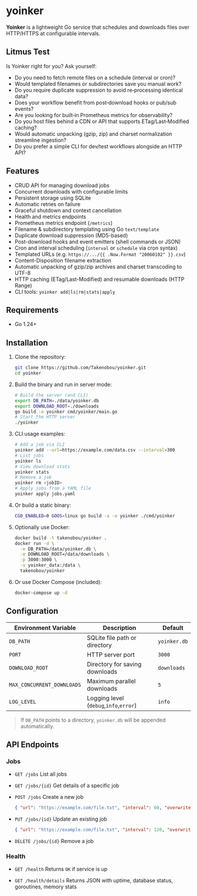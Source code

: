 # yoinker

**Yoinker** is a lightweight Go service that schedules and downloads files over HTTP/HTTPS at configurable intervals.

## Litmus Test

Is Yoinker right for you? Ask yourself:

- Do you need to fetch remote files on a schedule (interval or cron)?
- Would templated filenames or subdirectories save you manual work?
- Do you require duplicate suppression to avoid re‑processing identical data?
- Does your workflow benefit from post‑download hooks or pub/sub events?
- Are you looking for built‑in Prometheus metrics for observability?
- Do you host files behind a CDN or API that supports ETag/Last‑Modified caching?
- Would automatic unpacking (gzip, zip) and charset normalization streamline ingestion?
- Do you prefer a simple CLI for dev/test workflows alongside an HTTP API?

## Features

- CRUD API for managing download jobs
- Concurrent downloads with configurable limits
- Persistent storage using SQLite
- Automatic retries on failure
- Graceful shutdown and context cancellation
- Health and metrics endpoints
- Prometheus metrics endpoint (`/metrics`)
- Filename & subdirectory templating using Go `text/template`
- Duplicate download suppression (MD5-based)
- Post-download hooks and event emitters (shell commands or JSON)
- Cron and interval scheduling (`interval` or `schedule` via cron syntax)
- Templated URLs (e.g. `https://.../{{ .Now.Format "20060102" }}.csv`)
- Content-Disposition filename extraction
- Automatic unpacking of gzip/zip archives and charset transcoding to UTF-8
- HTTP caching (ETag/Last-Modified) and resumable downloads (HTTP Range)
- CLI tools: `yoinker add|ls|rm|stats|apply`

## Requirements

- Go 1.24+

## Installation

1. Clone the repository:
   ```bash
   git clone https://github.com/Takenobou/yoinker.git
   cd yoinker
   ```

2. Build the binary and run in server mode:
   ```bash
   # Build the server (and CLI)
   export DB_PATH=./data/yoinker.db
   export DOWNLOAD_ROOT=./downloads
   go build -o yoinker cmd/yoinker/main.go
   # Start the HTTP server
   ./yoinker
   ```

3. CLI usage examples:
   ```bash
   # Add a job via CLI
   yoinker add --url=https://example.com/data.csv --interval=300
   # List jobs
   yoinker ls
   # View download stats
   yoinker stats
   # Remove a job
   yoinker rm <jobID>
   # Apply jobs from a YAML file
   yoinker apply jobs.yaml
   ```

4. Or build a static binary:
   ```bash
   CGO_ENABLED=0 GOOS=linux go build -a -o yoinker ./cmd/yoinker
   ```

5. Optionally use Docker:
   ```bash
   docker build -t takenobou/yoinker .
   docker run -d \
     -e DB_PATH=/data/yoinker.db \
     -e DOWNLOAD_ROOT=/data/downloads \
     -p 3000:3000 \
     -v yoinker_data:/data \
     takenobou/yoinker
   ```

6. Or use Docker Compose (included):
   ```bash
   docker-compose up -d
   ```

## Configuration

| Environment Variable         | Description                             | Default    |
|------------------------------|-----------------------------------------|------------|
| `DB_PATH`                    | SQLite file path or directory           |`yoinker.db`|
| `PORT`                       | HTTP server port                        | `3000`     |
| `DOWNLOAD_ROOT`              | Directory for saving downloads          | `downloads`|
| `MAX_CONCURRENT_DOWNLOADS`   | Maximum parallel downloads              | `5`        |
| `LOG_LEVEL`                  | Logging level (`debug`,`info`,`error`)  | `info`     |

> If `DB_PATH` points to a directory, `yoinker.db` will be appended automatically.

## API Endpoints

### Jobs

- `GET /jobs` 
  List all jobs

- `GET /jobs/{id}`
  Get details of a specific job

- `POST /jobs`
  Create a new job
  ```json
  { "url": "https://example.com/file.txt", "interval": 60, "overwrite": false }
  ```

- `PUT /jobs/{id}`
  Update an existing job
  ```json
  { "url": "https://example.com/file.txt", "interval": 120, "overwrite": true, "enabled": true }
  ```

- `DELETE /jobs/{id}`
  Remove a job

### Health

- `GET /health` 
  Returns `OK` if service is up

- `GET /health/details`
  Returns JSON with uptime, database status, goroutines, memory stats
